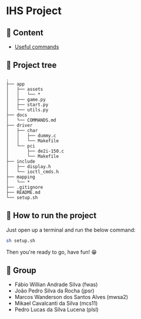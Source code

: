 # IHS Project

## 📂 Content

- [Useful commands](docs/COMMANDS.md)

## 🌳 Project tree

    .
    ├── app
    │   ├── assets
    │   │   └── *
    │   ├── game.py
    │   ├── start.py
    │   └── utils.py
    ├── docs
    │   └── COMMANDS.md
    ├── driver
    │   ├── char
    │   │   ├── dummy.c
    │   │   └── Makefile
    │   └── pci
    │       ├── de2i-150.c
    │       └── Makefile
    ├── include
    │   ├── display.h
    │   └── ioctl_cmds.h
    ├── mapping
    │   └── *
    ├── .gitignore 
    ├── README.md
    └── setup.sh

## 🚀 How to run the project

Just open up a terminal and run the below command:

```bash
sh setup.sh
```

Then you're ready to go, have fun! 😁

## 👥 Group

- Fábio Willian Andrade Silva (fwas)
- João Pedro Silva da Rocha (jpsr)
- Marcos Wanderson dos Santos Alves (mwsa2)
- Mikael Cavalcanti da Silva (mcs11)
- Pedro Lucas da Silva Lucena (plsl)
